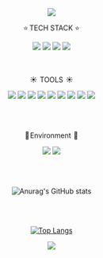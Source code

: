 

<div align="center">





  <img src="https://capsule-render.vercel.app/api?type=waving&fontAlignY=40&animation=twinkling&fontColor=d6ace6&color=auto&height=200&section=header&text=기현&fontSize=50&lineHeight=20" />





  <div>
  <p>⭐  TECH STACK  ⭐</p>
  <img src="https://img.shields.io/badge/HTML5-E34F26?style=for-the-badge,flat-square&logo=HTML5&logoColor=white">
  <img src="https://img.shields.io/badge/CSS3-1572B6?style=for-the-badge,flat-square&logo=CSS3&logoColor=white">
  <img src="https://img.shields.io/badge/JQUERY-0769AD?style=for-the-badge,flat-square&logo=JQUERY&logoColor=white">
  <img src="https://img.shields.io/badge/JAVASCRIPT-F7DF1E?style=for-the-badge,flat-square&logo=JAVASCRIPT&logoColor=white">
</div>
<br><br>

  <p>☀️  TOOLS   ☀️</p>
  <img src="https://img.shields.io/badge/Eclipse-2C2255?style=for-the-badge,flat-square&logo=Eclipse&logoColor=white">
  <img src="https://img.shields.io/badge/Visual Studio Code-007ACC?style=for-the-badge,flat-square&logo=Visual Studio Code&logoColor=white">
  <img src="https://img.shields.io/badge/Spring-6DB33F?style=for-the-badge,flat-square&logo=Spring&logoColor=white">
  <img src="https://img.shields.io/badge/React-61DAFB?style=for-the-badge,flat-square&logo=React&logoColor=white">
  <img src="https://img.shields.io/badge/Oracle-F80000?style=for-the-badge,flat-square&logo=Oracle&logoColor=white">
  <img src="https://img.shields.io/badge/MySQL-4479A1?style=for-the-badge,flat-square&logo=MySQL&logoColor=white">
  <img src="https://img.shields.io/badge/apachetomcat-F8DC75?style=for-the-badge,flat-square&logo=apachetomcat&logoColor=black">
  <img src="https://img.shields.io/badge/github-181717?style=for-the-badge,flat-square&logo=github&logoColor=white">
  <img src="https://img.shields.io/badge/dbeaver-382923?style=for-the-badge,flat-square&logo=dbeaver&logoColor=white">

<br><br>
  
  <P>🌸 Environment  🌸</P>
  <img src="https://img.shields.io/badge/figma-F24E1E?style=for-the-badge,flat-square&logo=figma&logoColor=white">
  <img src="https://img.shields.io/badge/notion-000000?style=for-the-badge,flat-square&logo=notion&logoColor=white">

<br><br>

 ![Anurag's GitHub stats](https://github-readme-stats.vercel.app/api?username=gihyun0801&show_icons=true&theme=merko)

 <br><br>

[![Top Langs](https://github-readme-stats.vercel.app/api/top-langs/?username=anuraghazra&layout=compact&theme=merko&hide=GLSL,C++,AsTro,MakeFile,Rust&langs_count=10)](https://github.com/anuraghazra/github-readme-stats)


 <img src="https://capsule-render.vercel.app/api?type=waving&fontAlignY=70&animation=twinkling&fontColor=d6ace6&color=auto&height=200&section=footer&text=기현&fontSize=50" />

</div>






